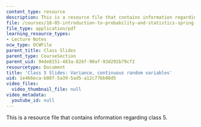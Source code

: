 ```yaml
---
content_type: resource
description: This is a resource file that contains information regarding class 5.
file: /courses/18-05-introduction-to-probability-and-statistics-spring-2014/1e466ecab08f5a395ad5a12c77bb08d5_MIT18_05S14_class5_slides.pdf
file_type: application/pdf
learning_resource_types:
- Lecture Notes
ocw_type: OCWFile
parent_title: Class Slides
parent_type: CourseSection
parent_uid: 94de8151-483a-826f-90af-93d292b79cf2
resourcetype: Document
title: 'Class 5 Slides: Variance, continuous random variables'
uid: 1e466eca-b08f-5a39-5ad5-a12c77bb08d5
video_files:
  video_thumbnail_file: null
video_metadata:
  youtube_id: null
---
```

This is a resource file that contains information regarding class 5.

